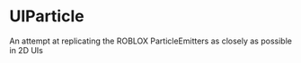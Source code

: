 # UIParticle
An attempt at replicating the ROBLOX ParticleEmitters as closely as possible in 2D UIs
